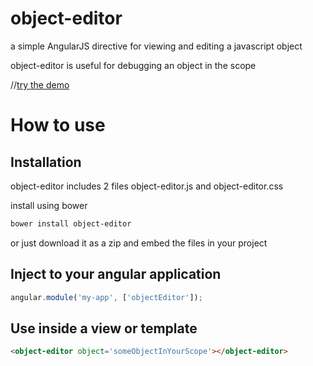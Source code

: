 object-editor
=============

a simple AngularJS directive for viewing and editing a javascript object

object-editor is useful for debugging an object in the scope 

//[try the demo](http://jsfiddle.net/barakedry/xxg7fhj0/1/)

# How to use
## Installation
object-editor includes 2 files object-editor.js and object-editor.css

install using bower
```bash
bower install object-editor
```

or just download it as a zip and embed the files in your project

## Inject to your angular application
```javascript
angular.module('my-app', ['objectEditor']);
```

## Use inside a view or template
```html
<object-editor object='someObjectInYourScope'></object-editor>
```

